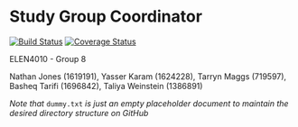 # Study Group Coordinator 

[![Build Status](https://travis-ci.com/witseie-elen4010/2021-008-project.svg?token=V5cp52PcqVwRJucANpvU&branch=main)](https://travis-ci.com/witseie-elen4010/2021-008-project) [![Coverage Status](https://coveralls.io/repos/github/witseie-elen4010/2021-008-project/badge.svg?t=Oi7CiE)](https://coveralls.io/github/witseie-elen4010/2021-008-project)

ELEN4010 - Group 8 

Nathan Jones (1619191), Yasser Karam (1624228), Tarryn Maggs (719597), Basheq Tarifi (1696842), Taliya Weinstein (1386891)

_Note that_ `dummy.txt` _is just an empty placeholder document to maintain the desired directory structure on GitHub_
